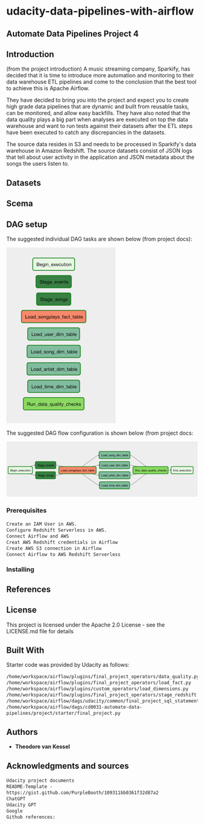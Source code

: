 # udacity-data-pipelines-with-airflow
## <p>Automate Data Pipelines Project 4
## Introduction 
(from the project introduction)
A music streaming company, Sparkify, has decided that it is time to introduce more automation and monitoring to their data warehouse ETL pipelines and come to the conclusion that the best tool to achieve this is Apache Airflow.

They have decided to bring you into the project and expect you to create high grade data pipelines that are dynamic and built from reusable tasks, can be monitored, and allow easy backfills. They have also noted that the data quality plays a big part when analyses are executed on top the data warehouse and want to run tests against their datasets after the ETL steps have been executed to catch any discrepancies in the datasets.

The source data resides in S3 and needs to be processed in Sparkify's data warehouse in Amazon Redshift. The source datasets consist of JSON logs that tell about user activity in the application and JSON metadata about the songs the users listen to.
## Datasets
## Scema
## DAG setup
The suggested individual DAG tasks are shown below (from project docs):

![Project_DAG_in_the_Airflow_UI](./image_data/Project_DAG_in_the_Airflow_UI.png)

The suggested DAG flow configuration is shown below (from project docs:

![example_DAG](./image_data/Example_DAG.png)

### Prerequisites
	Create an IAM User in AWS.
	Configure Redshift Serverless in AWS.
	Connect Airflow and AWS
	Creat AWS Redshift credentials in Airflow
	Create AWS S3 connection in Airflow
	Connect Airflow to AWS Redshift Serverless

### Installing
## References
## License
This project is licensed under the Apache 2.0  License - see the LICENSE.md file for details
## Built With
Starter code was provided by Udacity as follows:

	/home/workspace/airflow/plugins/final_project_operators/data_quality.py
	/home/workspace/airflow/plugins/final_project_operators/load_fact.py
	/home/workspace/airflow/plugins/custom_operators/load_dimensions.py
	/home/workspace/airflow/plugins/final_project_operators/stage_redshift.py
	/home/workspace/airflow/dags/udacity/common/final_project_sql_statements.py
	/home/workspace/airflow/dags/cd0031-automate-data-pipelines/project/starter/final_project.py
## Authors
* **Theodore van Kessel** 
## Acknowledgments and sources
	Udacity project documents 
	README-Template - https://gist.github.com/PurpleBooth/109311bb0361f32d87a2
	ChatGPT
	Udacity GPT
	Google
	Github references: 

